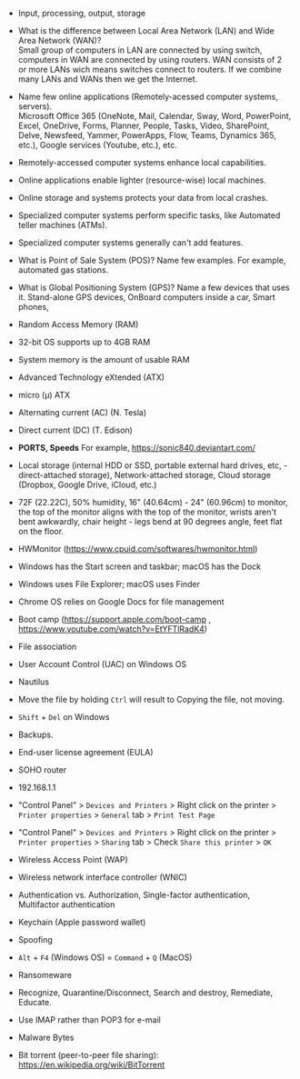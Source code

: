 - Input, processing, output, storage  
- What is the difference between Local Area Network (LAN) and Wide Area Network (WAN)?  
Small group of computers in LAN are connected by using switch, computers in WAN are connected by using routers. WAN consists of 2 or more LANs wich means switches connect to routers. If we combine many LANs and WANs then we get the Internet.

- Name few online applications (Remotely-acessed computer systems, servers).  
Microsoft Office 365 (OneNote, Mail, Calendar, Sway, Word, PowerPoint, Excel, OneDrive, Forms, Planner, People, Tasks, Video, SharePoint, Delve, Newsfeed, Yammer, PowerApps, Flow, Teams, Dynamics 365, etc.), Google services (Youtube, etc.), etc.  

- Remotely-accessed computer systems enhance local capabilities.  

- Online applications enable lighter (resource-wise) local machines.

- Online storage and systems protects your data from local crashes.  

- Specialized computer systems perform specific tasks, like Automated teller machines (ATMs).

- Specialized computer systems generally can't add features.

- What is Point of Sale System (POS)? Name few examples.
For example, automated gas stations.

- What is Global Positioning System (GPS)? Name a few devices that uses it.
Stand-alone GPS devices, OnBoard computers inside a car, Smart phones, 

- Random Access Memory (RAM)

- 32-bit OS supports up to 4GB  RAM

- System memory is the amount of usable RAM

- Advanced Technology eXtended (ATX)

- micro (µ) ATX

- Alternating current (AC) (N. Tesla)

- Direct current (DC) (T. Edison)

- **PORTS, Speeds** For example, https://sonic840.deviantart.com/

- Local storage (internal HDD or SSD, portable external hard drives, etc, - direct-attached storage), Network-attached storage, Cloud storage (Dropbox, Google Drive, iCloud, etc.)

- 72F (22.22C), 50% humidity, 16" (40.64cm) - 24" (60.96cm) to monitor, the top of the monitor aligns with the top of the monitor, wrists aren't bent awkwardly, chair height - legs bend at 90 degrees angle, feet flat on the floor.

- HWMonitor (https://www.cpuid.com/softwares/hwmonitor.html)

- Windows has the Start screen and taskbar; macOS has the Dock

- Windows uses File Explorer; macOS uses Finder

- Chrome OS relies on Google Docs for file management

- Boot camp (https://support.apple.com/boot-camp , https://www.youtube.com/watch?v=EtYFTlRadK4)

- File association

- User Account Control (UAC) on Windows OS

- Nautilus 

- Move the file by holding `Ctrl` will result to Copying the file, not moving.

- `Shift` + `Del` on Windows

- Backups. 

- End-user license agreement (EULA)

- SOHO router

- 192.168.1.1

- "Control Panel" > `Devices and Printers` > Right click on the printer > `Printer properties` > `General` tab > `Print Test Page`

- "Control Panel" > `Devices and Printers` > Right click on the printer > `Printer properties` > `Sharing` tab > Check `Share this printer` > `OK`

- Wireless Access Point (WAP)

- Wireless network interface controller (WNIC)

- Authentication vs. Authorization, Single-factor authentication, Multifactor authentication

- Keychain (Apple password wallet)

- Spoofing

- `Alt` + `F4` (Windows OS) = `Command` + `Q` (MacOS)

- Ransomeware

- Recognize, Quarantine/Disconnect, Search and destroy, Remediate, Educate.

- Use IMAP rather than POP3 for e-mail

- Malware Bytes

- Bit torrent (peer-to-peer file sharing): https://en.wikipedia.org/wiki/BitTorrent

